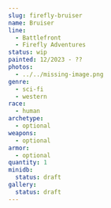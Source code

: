 ```yaml
---
slug: firefly-bruiser
name: Bruiser
line:
  - Battlefront
  - Firefly Adventures
status: wip
painted: 12/2023 - ??
photos:
  - ../../missing-image.png
genre:
  - sci-fi
  - western
race:
  - human
archetype:
  - optional
weapons:
  - optional
armor:
  - optional
quantity: 1
minidb:
  status: draft
gallery:
  status: draft
---
```

